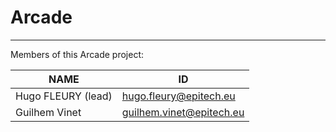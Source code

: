 # Arcade

<hr />

Members of this Arcade project:


|             NAME              |              ID             |
|-------------------------------|-----------------------------|
|       Hugo FLEURY (lead)      |    hugo.fleury@epitech.eu   |
|        Guilhem Vinet          |   guilhem.vinet@epitech.eu  |
